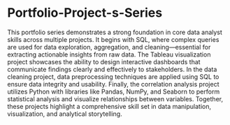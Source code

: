 # Portfolio-Project-s-Series
This portfolio series demonstrates a strong foundation in core data analyst skills across multiple projects. It begins with SQL, where complex queries are used for data exploration, aggregation, and cleaning—essential for extracting actionable insights from raw data. The Tableau visualization project showcases the ability to design interactive dashboards that communicate findings clearly and effectively to stakeholders. In the data cleaning project, data preprocessing techniques are applied using SQL to ensure data integrity and usability. Finally, the correlation analysis project utilizes Python with libraries like Pandas, NumPy, and Seaborn to perform statistical analysis and visualize relationships between variables. Together, these projects highlight a comprehensive skill set in data manipulation, visualization, and analytical storytelling.
